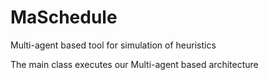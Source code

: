 # MaSchedule
Multi-agent based tool for simulation of heuristics

The main class executes our Multi-agent based architecture
